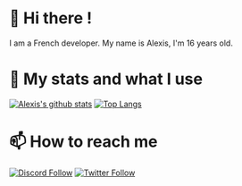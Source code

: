 # 👋 Hi there !
I am a French developer. My name is Alexis, I'm 16 years old.

# 🚀 My stats and what I use
<!--
- [Java](https://docs.oracle.com/javase/8/docs/api/)
-->

<!--<details>
  <summary>:zap: GitHub Stats</summary>

  <img align="left" alt="codeSTACKr's GitHub Stats" src="https://github-readme-stats.vercel.app/api?username=sathonay&count_private=true&show_icons=true&hide_border=true" />

</details>-->

[![Alexis's github stats](https://github-readme-stats.sathonay.vercel.app/api?username=sathonay&count_private=true&show_icons=true)](#)
[![Top Langs](https://github-readme-stats.sathonay.vercel.app/api/top-langs/?username=sathonay&layout=compact&hide_border=true)](#)


# 📫 How to reach me
[![Discord Follow](https://img.shields.io/static/v1?label=Discord&message=sathonay%235371&color=7289DA&logo=Discord&style=for-the-badge)](#)
[![Twitter Follow](https://img.shields.io/twitter/follow/sathonayOffi?color=%231DA1F2&label=Follow%20me&logo=Twitter&style=for-the-badge)](https://twitter.com/sathonayOffi)

<!--
**sathonay/sathonay** is a ✨ _special_ ✨ repository because its `README.md` (this file) appears on your GitHub profile.

Here are some ideas to get you started:

- 🔭 I’m currently working on ...
- 🌱 I’m currently learning ...
- 👯 I’m looking to collaborate on ...
- 🤔 I’m looking for help with ...
- 💬 Ask me about ...
- 📫 How to reach me: ...
- 😄 Pronouns: ...
- ⚡ Fun fact: ...
-->
